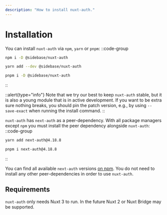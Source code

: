```yaml
---
description: "How to install nuxt-auth."
---
```


# Installation

You can install `nuxt-auth` via `npm`, `yarn` or `pnpm`:
::code-group
```bash [npm]
npm i -D @sidebase/nuxt-auth
```
```bash [yarn]
yarn add --dev @sidebase/nuxt-auth
```
```bash [pnpm]
pnpm i -D @sidebase/nuxt-auth
```
::

::alert{type="info"}
Note that we try our best to keep `nuxt-auth` stable, but it is also a young module that is in active development. If you want to be extra sure nothing breaks, you should pin the patch version, e.g., by using `--save-exact` when running the install command.
::

`nuxt-auth` has `next-auth` as a peer-dependency. With all package managers except `npm` you must install the peer dependency alongside `nuxt-auth`:
::code-group
```bash [yarn]
yarn add next-auth@4.18.8
```
```bash [pnpm]
pnpm i next-auth@4.18.8
```
::

You can find all available `next-auth` versions [on npm](https://www.npmjs.com/package/next-auth?activeTab=versions). You do not need to install any other peer-dependencies in order to use `nuxt-auth`.

## Requirements

`nuxt-auth` only needs Nuxt 3 to run. In the future Nuxt 2 or Nuxt Bridge may be supported.
